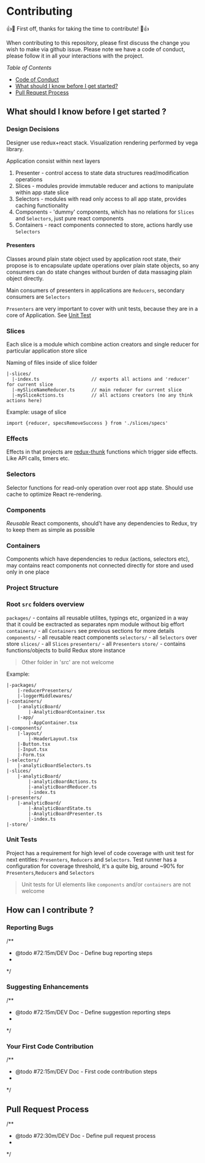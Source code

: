 # Contributing

👍🎉 First off, thanks for taking the time to contribute! 🎉👍

When contributing to this repository, please first discuss the change you wish to make via github issue.
Please note we have a code of conduct, please follow it in all your interactions with the project.

*Table of Contents*
* [Code of Conduct](./code-of-conduct.md)
* [What should I know before I get started?](#what-should-i-know-before-i-get-started)
* [Pull Request Process](#pull-request-process)

## What should I know before I get started ?

### Design Decisions

Designer use redux+react stack. Visualization rendering performed by vega library.

 Application consist within next layers

1. Presenter - control access to state data structures read/modification operations
1. Slices -  modules  provide immutable reducer and actions to manipulate within app state slice
 1. Selectors - modules with read only access to all app state, provides caching functionality
 1. Components - 'dummy' components, which has no relations for `Slices` and `Selectors`, just pure react components
 1. Containers - react components connected to store, actions hardly use `Selectors`

#### Presenters

Classes around plain state object used by application root state, their propose is to encapsulate update operations
over plain state objects, so any consumers can do state changes without burden of data massaging plain object directly.

Main consumers of presenters in applications are `Reducers`, secondary consumers are `Selectors`

 `Presenters`  are very important to cover with unit tests, because they are in a core of Application. See [Unit Test](#unit-tests)

### Slices

Each slice is a module which combine action creators and single reducer for particular application store slice

Naming of files inside of slice folder

```
|-slices/
  |-index.ts                   // exports all actions and 'reducer' for current slice
  |-mySliceNameReducer.ts      // main reducer for current slice
  |-mySliceActions.ts          // all actions creators (no any think actions here)
```

Example: usage of slice
```
import {reducer, specsRemoveSuccess } from './slices/specs'

```
### Effects

Effects in that projects are [redux-thunk](https://github.com/reduxjs/redux-thunk) functions which trigger side effects.
Like API calls, timers etc.

### Selectors

Selector functions for read-only operation over root app state.
Should use cache to optimize React re-rendering.

### Components

*Reusable* React components, should't have any dependencies to Redux, try to keep them as simple as possible

### Containers

Components which have dependencies to redux (actions, selectors etc), may contains react components not connected directly for
store and used only in one place

### Project Structure

### Root `src` folders overview

`packages/` - contains all reusable utilites, typings etc, organized in a way that it could be exctracted as separates npm module without big effort
`containers/` - all `Containers` see previous sections for more details
`components/` - all reusable react components
`selectors/` - all `Selectors` over store
`slices/` - all `Slices`
`presenters/` - all `Presenters`
`store/` - contains functions/objects to build Redux store instance

> Other folder in 'src' are not welcome

Example:

```
|-packages/
    |-reducerPresenters/
    |-loggerMiddlewares/
|-containers/
    |-analyticBoard/
        |-AnalyticBoardContainer.tsx
    |-app/
        |-AppContainer.tsx
|-components/
    |-layout/
        |-HeaderLayout.tsx
    |-Button.tsx
    |-Input.tsx
    |-Form.tsx
|-selectors/
    |-analyticBoardSelectors.ts
|-slices/
    |-analyticBoard/
        |-analyticBoardActions.ts
        |-analyticBoardReducer.ts
        |-index.ts
|-presenters/
    |-analyticBoard/
        |-AnalyticBoardState.ts
        |-AnalyticBoardPresenter.ts
        |-index.ts
|-store/
```


### Unit Tests

Project has a requirement for high level of code coverage with unit test for next entitles: `Presenters`, `Reducers` and
`Selectors`. Test runner has a configuration for coverage threshold, it's a quite big, around ~90% for `Presenters`,`Reducers` and `Selectors`

> Unit tests for UI elements like `components` and/or `containers` are not welcome


## How can I contribute ?

### Reporting Bugs

/**
 * @todo #72:15m/DEV Doc - Define bug reporting steps
 *
 */

### Suggesting Enhancements

/**
 * @todo #72:15m/DEV Doc - Define suggestion reporting steps
 *
 */

### Your First Code Contribution

/**
 * @todo #72:15m/DEV Doc - First code contribution steps
 *
 */

## Pull Request Process

/**
 * @todo #72:30m/DEV Doc - Define pull request process
 *
 */
